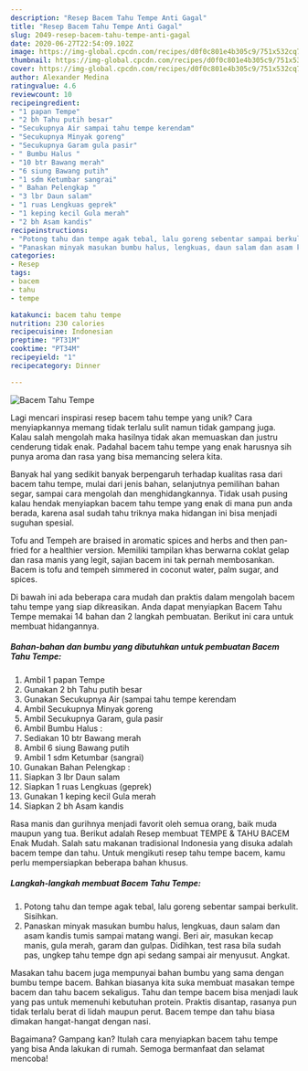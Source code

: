 ```yaml
---
description: "Resep Bacem Tahu Tempe Anti Gagal"
title: "Resep Bacem Tahu Tempe Anti Gagal"
slug: 2049-resep-bacem-tahu-tempe-anti-gagal
date: 2020-06-27T22:54:09.102Z
image: https://img-global.cpcdn.com/recipes/d0f0c801e4b305c9/751x532cq70/bacem-tahu-tempe-foto-resep-utama.jpg
thumbnail: https://img-global.cpcdn.com/recipes/d0f0c801e4b305c9/751x532cq70/bacem-tahu-tempe-foto-resep-utama.jpg
cover: https://img-global.cpcdn.com/recipes/d0f0c801e4b305c9/751x532cq70/bacem-tahu-tempe-foto-resep-utama.jpg
author: Alexander Medina
ratingvalue: 4.6
reviewcount: 10
recipeingredient:
- "1 papan Tempe"
- "2 bh Tahu putih besar"
- "Secukupnya Air sampai tahu tempe kerendam"
- "Secukupnya Minyak goreng"
- "Secukupnya Garam gula pasir"
- " Bumbu Halus "
- "10 btr Bawang merah"
- "6 siung Bawang putih"
- "1 sdm Ketumbar sangrai"
- " Bahan Pelengkap "
- "3 lbr Daun salam"
- "1 ruas Lengkuas geprek"
- "1 keping kecil Gula merah"
- "2 bh Asam kandis"
recipeinstructions:
- "Potong tahu dan tempe agak tebal, lalu goreng sebentar sampai berkulit. Sisihkan."
- "Panaskan minyak masukan bumbu halus, lengkuas, daun salam dan asam kandis tumis sampai matang wangi. Beri air, masukan kecap manis, gula merah, garam dan gulpas. Didihkan, test rasa bila sudah pas, ungkep tahu tempe dgn api sedang sampai air menyusut. Angkat."
categories:
- Resep
tags:
- bacem
- tahu
- tempe

katakunci: bacem tahu tempe 
nutrition: 230 calories
recipecuisine: Indonesian
preptime: "PT31M"
cooktime: "PT34M"
recipeyield: "1"
recipecategory: Dinner

---
```



![Bacem Tahu Tempe](https://img-global.cpcdn.com/recipes/d0f0c801e4b305c9/751x532cq70/bacem-tahu-tempe-foto-resep-utama.jpg)

Lagi mencari inspirasi resep bacem tahu tempe yang unik? Cara menyiapkannya memang tidak terlalu sulit namun tidak gampang juga. Kalau salah mengolah maka hasilnya tidak akan memuaskan dan justru cenderung tidak enak. Padahal bacem tahu tempe yang enak harusnya sih punya aroma dan rasa yang bisa memancing selera kita.

Banyak hal yang sedikit banyak berpengaruh terhadap kualitas rasa dari bacem tahu tempe, mulai dari jenis bahan, selanjutnya pemilihan bahan segar, sampai cara mengolah dan menghidangkannya. Tidak usah pusing kalau hendak menyiapkan bacem tahu tempe yang enak di mana pun anda berada, karena asal sudah tahu triknya maka hidangan ini bisa menjadi suguhan spesial.

Tofu and Tempeh are braised in aromatic spices and herbs and then pan-fried for a healthier version. Memiliki tampilan khas berwarna coklat gelap dan rasa manis yang legit, sajian bacem ini tak pernah membosankan. Bacem is tofu and tempeh simmered in coconut water, palm sugar, and spices.


Di bawah ini ada beberapa cara mudah dan praktis dalam mengolah bacem tahu tempe yang siap dikreasikan. Anda dapat menyiapkan Bacem Tahu Tempe memakai 14 bahan dan 2 langkah pembuatan. Berikut ini cara untuk membuat hidangannya.

<!--inarticleads1-->

##### Bahan-bahan dan bumbu yang dibutuhkan untuk pembuatan Bacem Tahu Tempe:

1. Ambil 1 papan Tempe
1. Gunakan 2 bh Tahu putih besar
1. Gunakan Secukupnya Air (sampai tahu tempe kerendam
1. Ambil Secukupnya Minyak goreng
1. Ambil Secukupnya Garam, gula pasir
1. Ambil  Bumbu Halus :
1. Sediakan 10 btr Bawang merah
1. Ambil 6 siung Bawang putih
1. Ambil 1 sdm Ketumbar (sangrai)
1. Gunakan  Bahan Pelengkap :
1. Siapkan 3 lbr Daun salam
1. Siapkan 1 ruas Lengkuas (geprek)
1. Gunakan 1 keping kecil Gula merah
1. Siapkan 2 bh Asam kandis


Rasa manis dan gurihnya menjadi favorit oleh semua orang, baik muda maupun yang tua. Berikut adalah Resep membuat TEMPE &amp; TAHU BACEM Enak Mudah. Salah satu makanan tradisional Indonesia yang disuka adalah bacem tempe dan tahu. Untuk mengikuti resep tahu tempe bacem, kamu perlu mempersiapkan beberapa bahan khusus. 

<!--inarticleads2-->

##### Langkah-langkah membuat Bacem Tahu Tempe:

1. Potong tahu dan tempe agak tebal, lalu goreng sebentar sampai berkulit. Sisihkan.
1. Panaskan minyak masukan bumbu halus, lengkuas, daun salam dan asam kandis tumis sampai matang wangi. Beri air, masukan kecap manis, gula merah, garam dan gulpas. Didihkan, test rasa bila sudah pas, ungkep tahu tempe dgn api sedang sampai air menyusut. Angkat.


Masakan tahu bacem juga mempunyai bahan bumbu yang sama dengan bumbu tempe bacem. Bahkan biasanya kita suka membuat masakan tempe bacem dan tahu bacem sekaligus. Tahu dan tempe bacem bisa menjadi lauk yang pas untuk memenuhi kebutuhan protein. Praktis disantap, rasanya pun tidak terlalu berat di lidah maupun perut. Bacem tempe dan tahu biasa dimakan hangat-hangat dengan nasi. 

Bagaimana? Gampang kan? Itulah cara menyiapkan bacem tahu tempe yang bisa Anda lakukan di rumah. Semoga bermanfaat dan selamat mencoba!
